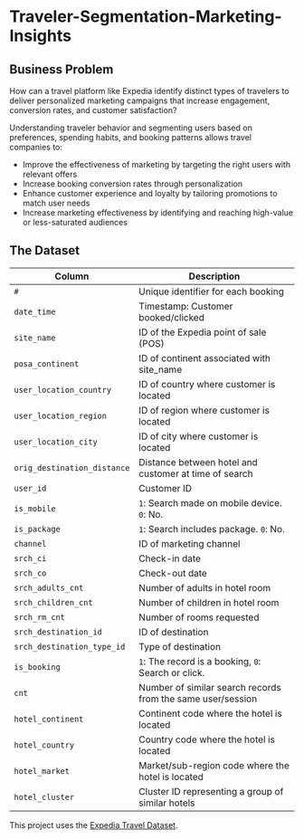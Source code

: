 # Traveler-Segmentation-Marketing-Insights

## Business Problem
How can a travel platform like Expedia identify distinct types of travelers to deliver personalized marketing campaigns that increase engagement, conversion rates, and customer satisfaction?

Understanding traveler behavior and segmenting users based on preferences, spending habits, and booking patterns allows travel companies to:

- Improve the effectiveness of marketing by targeting the right users with relevant offers
- Increase booking conversion rates through personalization
- Enhance customer experience and loyalty by tailoring promotions to match user needs
- Increase marketing effectiveness by identifying and reaching high-value or less-saturated audiences

## The Dataset

| Column                         | Description                                                   |
|--------------------------------|---------------------------------------------------------------|
| `#`                            | Unique identifier for each booking                            |
| `date_time`                    | Timestamp: Customer booked/clicked                            |
| `site_name`                    | ID of the Expedia point of sale (POS)                         |
| `posa_continent`               | ID of continent associated with site_name                     |
| `user_location_country`        | ID of country where customer is located                       |
| `user_location_region`         | ID of region where customer is located                        |
| `user_location_city`           | ID of city where customer is located                          |
| `orig_destination_distance`    | Distance between hotel and customer at time of search         |
| `user_id`                      | Customer ID                                                   |
| `is_mobile`                    | `1`: Search made on mobile device. `0`: No.                   |
| `is_package`                   | `1`: Search includes package. `0`: No.                        |
| `channel`                      | ID of marketing channel                                       |
| `srch_ci`                      | Check-in date                                                 |
| `srch_co`                      | Check-out date                                                |
| `srch_adults_cnt`              | Number of adults in hotel room                                |
| `srch_children_cnt`            | Number of children in hotel room                              |
| `srch_rm_cnt`                  | Number of rooms requested                                     |
| `srch_destination_id`          | ID of destination                                             |
| `srch_destination_type_id`     | Type of destination                                           |
| `is_booking`                   | `1`: The record is a booking, `0`: Search or click.           |
| `cnt`                          | Number of similar search records from the same user/session   |
| `hotel_continent`              | Continent code where the hotel is located                     |
| `hotel_country`                | Country code where the hotel is located                       |
| `hotel_market`                 | Market/sub-region code where the hotel is located             |
| `hotel_cluster`                | Cluster ID representing a group of similar hotels             |

This project uses the [Expedia Travel Dataset](https://www.kaggle.com/datasets/jacopoferretti/expedia-travel-dataset/).